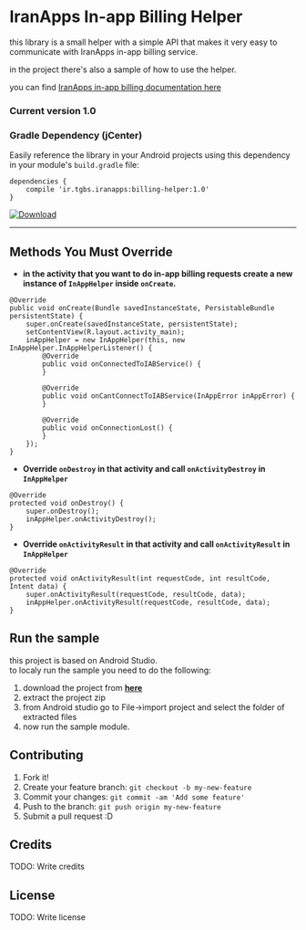 # IranApps In-app Billing Helper

this library is a small helper with a simple API that makes it very easy to communicate with IranApps in-app billing service.

in the project there's also a sample of how to use the helper.

you can find [IranApps in-app billing documentation here](http://developer.iranapps.ir/docs/inappbilling)

### Current version 1.0

### Gradle Dependency (jCenter)  
Easily reference the library in your Android projects using this dependency in your module's `build.gradle` file:  
```Gradle
dependencies {
    compile 'ir.tgbs.iranapps:billing-helper:1.0'
}
```
[ ![Download](https://api.bintray.com/packages/iranapps/maven/billing-helper/images/download.svg) ](https://bintray.com/iranapps/maven/billing-helper/_latestVersion)

---

## Methods You Must Override

* **in the activity that you want to do in-app billing requests create a new instance of `InAppHelper` inside `onCreate`.**  
```
@Override
public void onCreate(Bundle savedInstanceState, PersistableBundle persistentState) {
    super.onCreate(savedInstanceState, persistentState);
    setContentView(R.layout.activity_main);
    inAppHelper = new InAppHelper(this, new InAppHelper.InAppHelperListener() {
        @Override
        public void onConnectedToIABService() {
        }

        @Override
        public void onCantConnectToIABService(InAppError inAppError) {
        }

        @Override
        public void onConnectionLost() {
        }
    });
}
```
* **Override `onDestroy` in that activity and call `onActivityDestroy` in `InAppHelper`**  
```
@Override
protected void onDestroy() {
    super.onDestroy();
    inAppHelper.onActivityDestroy();
}
```
* **Override `onActivityResult` in that activity and call `onActivityResult` in `InAppHelper`**  
```
@Override
protected void onActivityResult(int requestCode, int resultCode, Intent data) {
    super.onActivityResult(requestCode, resultCode, data);
    inAppHelper.onActivityResult(requestCode, resultCode, data);
}
```

## Run the sample
this project is based on Android Studio.  
to localy run the sample you need to do the following:

1. download the project from [**here**](https://github.com/IranApps/InAppBillingHelper/archive/master.zip)
2. extract the project zip
3. from Android studio go to File->import project and select the folder of extracted files
4. now run the sample module.

## Contributing

1. Fork it!
2. Create your feature branch: `git checkout -b my-new-feature`
3. Commit your changes: `git commit -am 'Add some feature'`
4. Push to the branch: `git push origin my-new-feature`
5. Submit a pull request :D

## Credits

TODO: Write credits

## License

TODO: Write license
